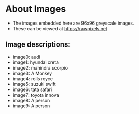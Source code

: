 # About Images

  - The images embedded here are 96x96 greyscale images.
  - These can be viewed at https://rawpixels.net

## Image descriptions:

  - image0: audi
  - image1: hyundai creta
  - image2: mahindra scorpio
  - image3: A Monkey
  - image4: rolls royce
  - image5: suzuki swift
  - image6: tata safari
  - image7: toyota innova
  - image8: A person
  - image9: A person
